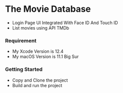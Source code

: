 # The Movie Database
- Login Page UI Integrated With Face ID And Touch ID
- List movies using API TMDb

### Requirement
- My Xcode Version is 12.4
- My macOS Version is 11.1 Big Sur


### Getting Started
- Copy and Clone the project
- Build and run the project
